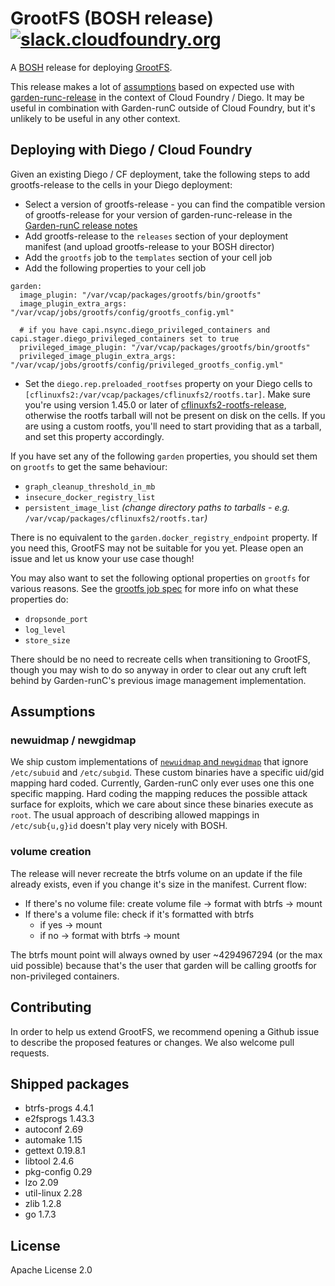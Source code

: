 # GrootFS (BOSH release) [![slack.cloudfoundry.org](https://slack.cloudfoundry.org/badge.svg)](https://slack.cloudfoundry.org)

A [BOSH](http://docs.cloudfoundry.org/bosh/) release for deploying
[GrootFS](https://github.com/cloudfoundry/grootfs).

This release makes a lot of [assumptions](#assumptions) based on expected use
with [garden-runc-release](https://github.com/cloudfoundry/garden-runc-release)
in the context of Cloud Foundry / Diego. It may be useful in combination with
Garden-runC outside of Cloud Foundry, but it's unlikely to be useful in any
other context.

## Deploying with Diego / Cloud Foundry

Given an existing Diego / CF deployment, take the following steps to add
grootfs-release to the cells in your Diego deployment:

* Select a version of grootfs-release - you can find the compatible version of
   grootfs-release for your version of garden-runc-release in the [Garden-runC
   release notes](https://github.com/cloudfoundry/garden-runc-release/releases)
* Add grootfs-release to the `releases` section of your deployment manifest
   (and upload grootfs-release to your BOSH director)
* Add the `grootfs` job to the `templates` section of your cell job
* Add the following properties to your cell job
```
garden:
  image_plugin: "/var/vcap/packages/grootfs/bin/grootfs"
  image_plugin_extra_args: "/var/vcap/jobs/grootfs/config/grootfs_config.yml"

  # if you have capi.nsync.diego_privileged_containers and capi.stager.diego_privileged_containers set to true
  privileged_image_plugin: "/var/vcap/packages/grootfs/bin/grootfs"
  privileged_image_plugin_extra_args: "/var/vcap/jobs/grootfs/config/privileged_grootfs_config.yml"
```
* Set the `diego.rep.preloaded_rootfses` property on your Diego cells to
  `[cflinuxfs2:/var/vcap/packages/cflinuxfs2/rootfs.tar]`. Make sure you're
  using version 1.45.0 or later of
  [cflinuxfs2-rootfs-release](https://github.com/cloudfoundry/cflinuxfs2-rootfs-release),
  otherwise the rootfs tarball will not be present on disk on the cells. If you
  are using a custom rootfs, you'll need to start providing that as a tarball,
  and set this property accordingly.

If you have set any of the following `garden` properties, you should set them on
`grootfs` to get the same behaviour:
- `graph_cleanup_threshold_in_mb`
- `insecure_docker_registry_list`
- `persistent_image_list` _(change directory paths to tarballs - e.g._
  `/var/vcap/packages/cflinuxfs2/rootfs.tar`_)_

There is no equivalent to the `garden.docker_registry_endpoint` property. If you
need this, GrootFS may not be suitable for you yet. Please open an issue and let
us know your use case though!

You may also want to set the following optional properties on `grootfs` for
various reasons. See the [grootfs job spec](jobs/grootfs/spec) for more info on
what these properties do:
- `dropsonde_port`
- `log_level`
- `store_size`

There should be no need to recreate cells when transitioning to GrootFS, though
you may wish to do so anyway in order to clear out any cruft left behind by
Garden-runC's previous image management implementation.

## Assumptions

### newuidmap / newgidmap

We ship custom implementations of [`newuidmap` and
`newgidmap`](https://github.com/cloudfoundry/idmapper) that ignore `/etc/subuid`
and `/etc/subgid`. These custom binaries have a specific uid/gid mapping hard
coded. Currently, Garden-runC only ever uses one this one specific mapping.
Hard coding the mapping reduces the possible attack surface for exploits, which
we care about since these binaries execute as `root`. The usual approach of
describing allowed mappings in `/etc/sub{u,g}id` doesn't play very nicely with
BOSH.

### volume creation

The release will never recreate the btrfs volume on an update if the file
already exists, even if you change it's size in the manifest. Current flow:

* If there's no volume file: create volume file -> format with btrfs -> mount
* If there's a volume file: check if it's formatted with btrfs
  * if yes -> mount
  * if no -> format with btrfs -> mount

The btrfs mount point will always owned by user ~4294967294 (or the max uid
possible) because that's the user that garden will be calling grootfs for
non-privileged containers.

## Contributing

In order to help us extend GrootFS, we recommend opening a Github issue to
describe the proposed features or changes. We also welcome pull requests.

## Shipped packages

* btrfs-progs 4.4.1
* e2fsprogs 1.43.3
* autoconf 2.69
* automake 1.15
* gettext 0.19.8.1
* libtool 2.4.6
* pkg-config 0.29
* lzo 2.09
* util-linux 2.28
* zlib 1.2.8
* go 1.7.3

## License

Apache License 2.0
